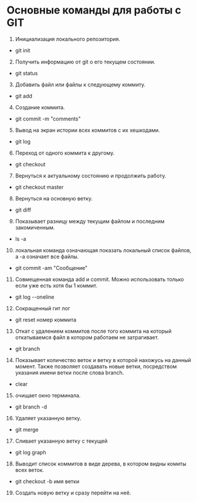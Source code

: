 # Основные команды для работы с GIT

1. Инициализация локального репозитория.
 * git init
 2. Получить информацию от git о его текущем состоянии.
* git status
3. Добавить файл или файлы к следующему коммиту.
* git add
4. Создание коммита.
- git commit -m "comments"
5. Вывод на экран истории всех коммитов с их хешкодами.
- git log
6. Переход от одного коммита к другому.
- git checkout
7. Вернуться к актуальному состоянию и продолжить работу.
- git checkout master

8. Вернуться на основную ветку.

- git diff

9. Показывает разницу между текущим файлом и последним закомиченным.

- ls -a

10. локальная команда означающая показать локальный список файлов, а -а означает все файлы.

- git commit -am "Сообщение"

11. Совмещенная команда add и commit. Можно использовать только если уже есть хотя бы 1 коммит.

- git log --oneline

12. Сокращенный гит лог

- git reset номер коммита

13. Откат с удалением коммитов после того коммита на который откатываемся файл в котором работаем не затрагивает.

- git branch
14. Показывает количество веток и ветку в которой нахожусь на данный момент. Также позволяет создавать новые ветки, посредством указания имени ветки после слова branch.

- clear 
15. очищает окно терминала.
 - git branch -d 
 16. Удаляет указанную ветку.

 - git merge 
 17. Сливает указанную ветку с текущей

 - git log graph
 18. Выводит список коммитов в виде дерева, в котором видны комиты всех веток.
 
 - git checkout -b имя ветки

 19. Создать новую ветку и сразу перейти на неё.
